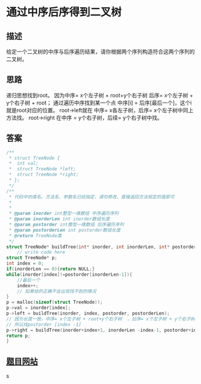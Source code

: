 # 通过中序后序得到二叉树

## 描述
给定一个二叉树的中序与后序遍历结果，请你根据两个序列构造符合这两个序列的二叉树。

## 思路
递归思想找到root。
因为中序= x个左子树 + root+y个右子树  后序= x个左子树 + y个右子树 + root；
通过遍历中序找到某一个点 中序[i] = 后序[最后一个]，这个i就是root对应的位置。
root->left就在 中序= x各左子树，后序= x个左子树中同上方法找。
root->right 在中序 = y个右子树，后续= y个右子树中找。

## 答案
``` c
/**
 * struct TreeNode {
 *	int val;
 *	struct TreeNode *left;
 *	struct TreeNode *right;
 * };
 */
/**
 * 代码中的类名、方法名、参数名已经指定，请勿修改，直接返回方法规定的值即可
 *
 *
 * @param inorder int整型一维数组 中序遍历序列
 * @param inorderLen int inorder数组长度
 * @param postorder int整型一维数组 后序遍历序列
 * @param postorderLen int postorder数组长度
 * @return TreeNode类
 */
struct TreeNode* buildTree(int* inorder, int inorderLen, int* postorder, int postorderLen ) {
    // write code here
struct TreeNode* p;
int index = 0;
if(inorderLen == 0){return NULL;}
while(inorder[index]!=postorder[inorderLen-1]){
    //最后一个
    index++;
    // 如果给的正确不会出现找不到的情况
}
p = malloc(sizeof(struct TreeNode));
p->val = inorder[index];
p->left = buildTree(inorder, index, postorder, postorderLen);
// 因为长度一致，中序= x个左子树 + root+y个右子树  ，后序= x个左子树 + y个右子树 + root；
// 所以找postorder [index -1]
p->right = buildTree(inorder+index+1, inorderLen -index-1, postorder+index, postorderLen-index-1) ;
return p;
}
```

## [题目网站](https://www.nowcoder.com/practice/ab8dde7f01f3440fbbb7993d2411a46b?tpId=308&tqId=2312538&ru=/exam/oj&qru=/ta/algorithm-start/question-ranking&sourceUrl=%2Fexam%2Foj%3Fpage%3D1%26tab%3D%25E7%25AE%2597%25E6%25B3%2595%25E7%25AF%2587%26topicId%3D308)
s